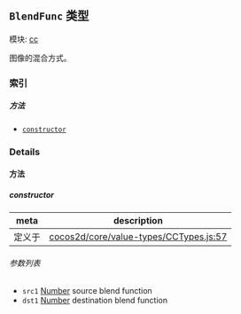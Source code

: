 ## `BlendFunc` 类型



模块: [cc](../modules/cc.md)


图像的混合方式。


### 索引



##### 方法

  - [`constructor`](#constructor) 



### Details




<!-- Method Block -->
#### 方法


##### constructor



| meta | description |
|------|-------------|
| 定义于 | [cocos2d/core/value-types/CCTypes.js:57](https://github.com/cocos-creator/engine/blob/79542d65dc19c8718cb54c9afa022e8f91855f48/cocos2d/core/value-types/CCTypes.js#L57) |

###### 参数列表
- `src1` <a href="https://developer.mozilla.org/en/JavaScript/Reference/Global_Objects/Number" class="crosslink external" target="_blank">Number</a> source blend function
- `dst1` <a href="https://developer.mozilla.org/en/JavaScript/Reference/Global_Objects/Number" class="crosslink external" target="_blank">Number</a> destination blend function



